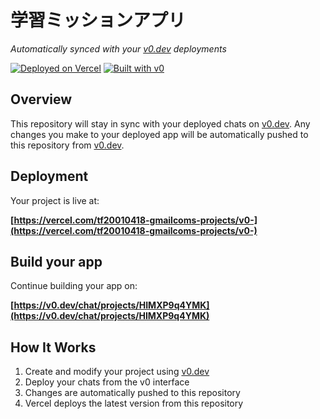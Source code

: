 # 学習ミッションアプリ

*Automatically synced with your [v0.dev](https://v0.dev) deployments*

[![Deployed on Vercel](https://img.shields.io/badge/Deployed%20on-Vercel-black?style=for-the-badge&logo=vercel)](https://vercel.com/tf20010418-gmailcoms-projects/v0-)
[![Built with v0](https://img.shields.io/badge/Built%20with-v0.dev-black?style=for-the-badge)](https://v0.dev/chat/projects/HIMXP9q4YMK)

## Overview

This repository will stay in sync with your deployed chats on [v0.dev](https://v0.dev).
Any changes you make to your deployed app will be automatically pushed to this repository from [v0.dev](https://v0.dev).

## Deployment

Your project is live at:

**[https://vercel.com/tf20010418-gmailcoms-projects/v0-](https://vercel.com/tf20010418-gmailcoms-projects/v0-)**

## Build your app

Continue building your app on:

**[https://v0.dev/chat/projects/HIMXP9q4YMK](https://v0.dev/chat/projects/HIMXP9q4YMK)**

## How It Works

1. Create and modify your project using [v0.dev](https://v0.dev)
2. Deploy your chats from the v0 interface
3. Changes are automatically pushed to this repository
4. Vercel deploys the latest version from this repository